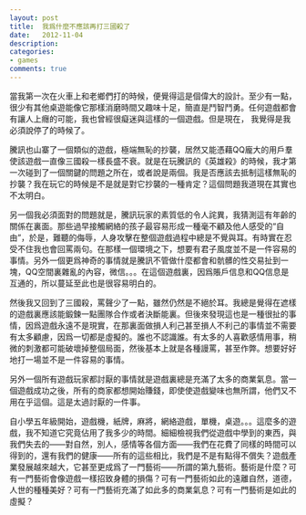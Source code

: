 ```yaml
---
layout: post
title:  我爲什麼不應該再打三國殺了
date:   2012-11-04
description:
categories:
- games
comments: true
---
```

當我第一次在火車上和老鄉們打的時候，便覺得這是個偉大的設計。至少有一點，很少有其他桌遊能像它那樣消磨時間又趣味十足，簡直是鬥智鬥勇。任何遊戲都會有讓人上癮的可能，我也曾經很癡迷與這樣的一個遊戲。但是現在， 我覺得是我必須說停了的時候了。
<!--more-->

騰訊也山寨了一個類似的遊戲，極端無恥的抄襲，居然又能憑藉QQ龐大的用戶羣使該遊戲一直像三國殺一樣長盛不衰。就是在玩騰訊的《英雄殺》的時候，我才第一次碰到了一個關鍵的問題之所在，或者說是兩個。我是否應該去抵制這樣無恥的抄襲？我在玩它的時候是不是就是對它抄襲的一種肯定？這個問題我道現在其實也不太明白。

另一個我必須面對的問題就是，騰訊玩家的素質低的令人詫異，我猜測這有年齡的關係在裏面。那些過早接觸網絡的孩子最容易形成一種毫不顧及他人感受的“自由”，於是，難聽的侮辱，人身攻擊在整個遊戲過程中總是不覺與耳。有時實在忍受不住我也會回罵兩句。在那樣一個環境之下，想要有君子風度並不是一件容易的事情。另外一個更爲神奇的事情就是騰訊不管做什麼都會和骯髒的性交易扯到一塊，QQ空間裏雜亂的內容，微信。。。在這個遊戲裏，因爲賬戶信息和QQ信息是互通的，所以蔓延至此也是很容易明白的。

然後我又回到了三國殺，罵聲少了一點，雖然仍然是不絕於耳。我總是覺得在遮樣的遊戲裏應該能鍛鍊一點團隊合作或者決斷能裏。但後來發現這也是一種很扯的事情，因爲遊戲永遠不是現實，在那裏面做損人利己甚至損人不利己的事情並不需要有太多顧慮，因爲一切都是虛擬的。誰也不認識誰。有太多的人喜歡感情用事，稍微的刺激都可能破壞掉整個局面，然後基本上就是各種謾罵，甚至作弊。想要好好地打一場並不是一件容易的事情。

另外一個所有遊戲玩家都討厭的事情就是遊戲裏總是充滿了太多的商業氣息。當一個遊戲成功之後，所有的商家都想開始賺錢，即使使遊戲變味也無所謂，他們又不用在乎這個。這是太過討厭的一件事。

自小學五年級開始，遊戲機，紙牌，麻將，網絡遊戲，單機，桌遊。。。這麼多的遊戲，我不知道它究竟佔用了我多少的時間。細細檢視我們從遊戲中學到的東西，與我們失去的——對自然，別人，感情等各個方面——我們在花費了同樣的時間可以得到的，還有我們的健康——所有的這些相比，我們是不是有點得不償失？遊戲產業發展越來越大，它甚至更成爲了一門藝術——所謂的第九藝術。藝術是什麼？可有一門藝術會像遊戲一樣招致身體的損傷？可有一門藝術如此的遠離自然，道德，人世的種種美好？可有一門藝術充滿了如此多的商業氣息？可有一門藝術是如此的虛擬？
